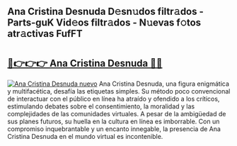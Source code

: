 ## Ana Cristina Desnuda D𝚎sn𝚞dos filtr𝚊dos - Parts-guK Vid𝚎os filtr𝚊dos - N𝚞evas f𝚘tos atr𝚊ctivas FufFT

# <h2><a href="http://mb4bf8.tromn.icu/?c=Ana+Cristina+Desnuda">🔗👉👉👉 Ana Cristina Desnuda 🔗🔗</a></h2>

[![Ana Cristina Desnuda nuevo](https://i.imgur.com/pEAQMta.gif)](http://mb4bf8.tromn.icu/?c=Ana+Cristina+Desnuda)
Ana Cristina Desnuda, una figura enigmática y multifacética, desafía las etiquetas simples. Su método poco convencional de interactuar con el público en línea ha atraído y ofendido a los críticos, estimulando debates sobre el consentimiento, la moralidad y las complejidades de las comunidades virtuales. A pesar de la ambigüedad de sus planes futuros, su huella en la cultura en línea es imborrable. Con un compromiso inquebrantable y un encanto innegable, la presencia de Ana Cristina Desnuda en el mundo virtual es incontenible.
